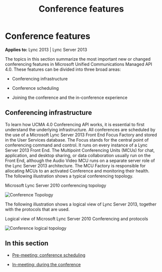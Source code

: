 ﻿---
title: Conference features
TOCTitle: Conference features
ms:assetid: 73465dfc-ab21-4659-bb4f-f806079e3309
ms:mtpsurl: https://msdn.microsoft.com/library/Dn465958(v=office.15)
ms:contentKeyID: 57102449
ms.date: 07/25/2014
mtps_version: v=office.15
---

# Conference features


**Applies to:** Lync 2013 | Lync Server 2013

The topics in this section summarize the most important new or changed conferencing features in Microsoft Unified Communications Managed API 4.0. These features can be divided into three broad areas:

  - Conferencing infrastructure

  - Conference scheduling

  - Joining the conference and the in-conference experience

## Conferencing infrastructure

To learn how UCMA 4.0 Conferencing API works, it is essential to first understand the underlying infrastructure. All conferences are scheduled by the use of a Microsoft Lync Server 2013 Front End Focus Factory and stored in the User Services database. The Focus stands for the central point of conferencing command and control. It runs on every instance of a Lync Server 2013 Front End. The Multipoint Conferencing Units (MCUs) for chat, application, and desktop sharing, or data collaboration usually run on the Front End, although the Audio Video MCU runs on a separate server role of the Lync Server 2013 architecture. The MCU Factory is responsible for allocating MCUs to an activated Conference and monitoring their health. The following illustration shows a typical conferencing topology.

Microsoft Lync Server 2010 conferencing topology

  
![Conference Topology](images/Dn465958.UCMA_ConfTopology(Office.15).jpg "Conference Topology")

The following illustration shows a logical view of Lync Server 2013, together with the protocols that are used.

Logical view of Microsoft Lync Server 2010 Conferencing and protocols

  
![Conference logical topology](images/Dn465958.UCMA_ConfLogicalTopology(Office.15).jpg "Conference logical topology")

## In this section

  - [Pre-meeting: conference scheduling](pre-meeting-conference-scheduling.md)

  - [In-meeting: during the conference](in-meeting-during-the-conference.md)


